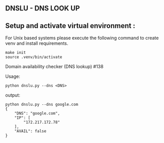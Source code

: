 ## DNSLU - DNS LOOK UP

## Setup and activate virtual environment :
For Unix based systems please execute the following command to create venv and install requirements.
```
make init
source .venv/bin/activate
```

Domain availability checker (DNS lookup) #138

Usage: 

    python dnslu.py --dns <DNS>


output:

    python dnslu.py --dns google.com
    {
        "DNS": "google.com",
        "IP": [
            "172.217.172.78"
        ],
        "AVAIL": false
    }